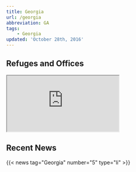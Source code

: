 ```yaml
---
title: Georgia
url: /georgia
abbreviation: GA
tags:
    - Georgia
updated: 'October 28th, 2016'
---
```


## Refuges and Offices
<iframe src="https://usfws.github.io/southeast-mega-map/?state=GA&scroll=false" class="state-map"></iframe>

## Recent News
{{< news tag="Georgia" number="5" type="li" >}}

